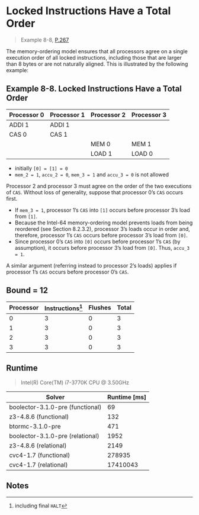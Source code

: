 # Locked Instructions Have a Total Order

> Example 8-8, [P.267](https://software.intel.com/sites/default/files/managed/7c/f1/253668-sdm-vol-3a.pdf#page=267)

The memory-ordering model ensures that all processors agree on a single execution order of all locked instructions, including those that are larger than 8 bytes or are not naturally aligned.
This is illustrated by the following example:

## Example 8-8. Locked Instructions Have a Total Order

| Processor 0 | Processor 1 | Processor 2 | Processor 3 |
| ----------- | ----------- | ----------- | ----------- |
| ADDI 1      | ADDI 1      |             |             |
| CAS 0       | CAS 1       |             |             |
|             |             | MEM 0       | MEM 1       |
|             |             | LOAD 1      | LOAD 0      |

* initially `[0] = [1] = 0`
* `mem_2 = 1`, `accu_2 = 0`, `mem_3 = 1` and `accu_3 = 0` is not allowed

Processor 2 and processor 3 must agree on the order of the two executions of `CAS`.
Without loss of generality, suppose that processor 0’s `CAS` occurs first.

* If `mem_3 = 1`, processor 1’s `CAS` into `[1]` occurs before processor 3’s load from `[1]`.
* Because the Intel-64 memory-ordering model prevents loads from being reordered (see Section 8.2.3.2), processor 3’s loads occur in order and, therefore, processor 1’s `CAS` occurs before processor 3’s load from `[0]`.
* Since processor 0’s `CAS` into `[0]` occurs before processor 1’s `CAS` (by assumption), it occurs before processor 3’s load from `[0]`.
  Thus, `accu_3 = 1`.

A similar argument (referring instead to processor 2’s loads) applies if processor 1’s `CAS` occurs before processor 0’s `CAS`.

## Bound = 12

| Processor | Instructions[^1]  | Flushes | Total |
| --------- | ----------------  | ------- | ----- |
| 0         | 3                 | 0       | 3     |
| 1         | 3                 | 0       | 3     |
| 2         | 3                 | 0       | 3     |
| 3         | 3                 | 0       | 3     |

## Runtime

> Intel(R) Core(TM) i7-3770K CPU @ 3.50GHz

| Solver                           | Runtime [ms] |
| -------------------------------- | ------------ |
| boolector-3.1.0-pre (functional) | 69           |
| z3-4.8.6 (functional)            | 132          |
| btormc-3.1.0-pre                 | 471          |
| boolector-3.1.0-pre (relational) | 1952         |
| z3-4.8.6 (relational)            | 2149         |
| cvc4-1.7 (functional)            | 278935       |
| cvc4-1.7 (relational)            | 17410043     |

## Notes

[^1]: including final `HALT`
